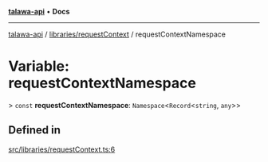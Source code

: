 [**talawa-api**](../../../README.md) • **Docs**

***

[talawa-api](../../../modules.md) / [libraries/requestContext](../README.md) / requestContextNamespace

# Variable: requestContextNamespace

\> `const` **requestContextNamespace**: `Namespace`\<`Record`\<`string`, `any`\>\>

## Defined in

[src/libraries/requestContext.ts:6](https://github.com/PalisadoesFoundation/talawa-api/blob/7fc9f13527dc6ead651f268e58527dcc279b95bc/src/libraries/requestContext.ts#L6)
